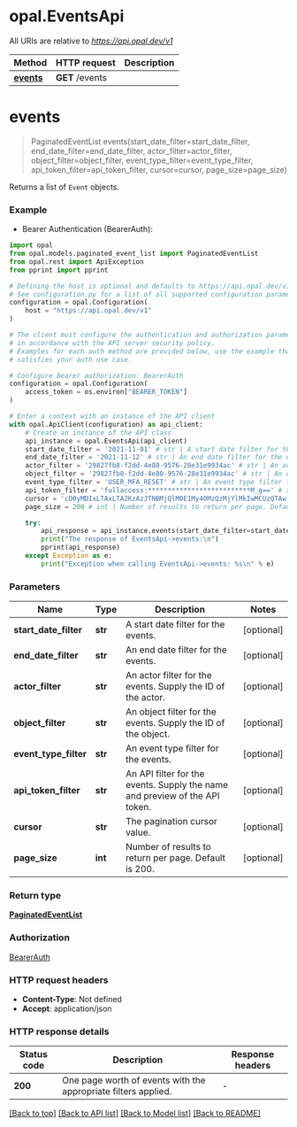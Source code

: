 # opal.EventsApi

All URIs are relative to *https://api.opal.dev/v1*

Method | HTTP request | Description
------------- | ------------- | -------------
[**events**](EventsApi.md#events) | **GET** /events | 


# **events**
> PaginatedEventList events(start_date_filter=start_date_filter, end_date_filter=end_date_filter, actor_filter=actor_filter, object_filter=object_filter, event_type_filter=event_type_filter, api_token_filter=api_token_filter, cursor=cursor, page_size=page_size)



Returns a list of `Event` objects.

### Example

* Bearer Authentication (BearerAuth):

```python
import opal
from opal.models.paginated_event_list import PaginatedEventList
from opal.rest import ApiException
from pprint import pprint

# Defining the host is optional and defaults to https://api.opal.dev/v1
# See configuration.py for a list of all supported configuration parameters.
configuration = opal.Configuration(
    host = "https://api.opal.dev/v1"
)

# The client must configure the authentication and authorization parameters
# in accordance with the API server security policy.
# Examples for each auth method are provided below, use the example that
# satisfies your auth use case.

# Configure Bearer authorization: BearerAuth
configuration = opal.Configuration(
    access_token = os.environ["BEARER_TOKEN"]
)

# Enter a context with an instance of the API client
with opal.ApiClient(configuration) as api_client:
    # Create an instance of the API class
    api_instance = opal.EventsApi(api_client)
    start_date_filter = '2021-11-01' # str | A start date filter for the events. (optional)
    end_date_filter = '2021-11-12' # str | An end date filter for the events. (optional)
    actor_filter = '29827fb8-f2dd-4e80-9576-28e31e9934ac' # str | An actor filter for the events. Supply the ID of the actor. (optional)
    object_filter = '29827fb8-f2dd-4e80-9576-28e31e9934ac' # str | An object filter for the events. Supply the ID of the object. (optional)
    event_type_filter = 'USER_MFA_RESET' # str | An event type filter for the events. (optional)
    api_token_filter = 'fullaccess:**************************M_g==' # str | An API filter for the events. Supply the name and preview of the API token. (optional)
    cursor = 'cD0yMDIxLTAxLTA2KzAzJTNBMjQlM0E1My40MzQzMjYlMkIwMCUzQTAw' # str | The pagination cursor value. (optional)
    page_size = 200 # int | Number of results to return per page. Default is 200. (optional)

    try:
        api_response = api_instance.events(start_date_filter=start_date_filter, end_date_filter=end_date_filter, actor_filter=actor_filter, object_filter=object_filter, event_type_filter=event_type_filter, api_token_filter=api_token_filter, cursor=cursor, page_size=page_size)
        print("The response of EventsApi->events:\n")
        pprint(api_response)
    except Exception as e:
        print("Exception when calling EventsApi->events: %s\n" % e)
```



### Parameters


Name | Type | Description  | Notes
------------- | ------------- | ------------- | -------------
 **start_date_filter** | **str**| A start date filter for the events. | [optional] 
 **end_date_filter** | **str**| An end date filter for the events. | [optional] 
 **actor_filter** | **str**| An actor filter for the events. Supply the ID of the actor. | [optional] 
 **object_filter** | **str**| An object filter for the events. Supply the ID of the object. | [optional] 
 **event_type_filter** | **str**| An event type filter for the events. | [optional] 
 **api_token_filter** | **str**| An API filter for the events. Supply the name and preview of the API token. | [optional] 
 **cursor** | **str**| The pagination cursor value. | [optional] 
 **page_size** | **int**| Number of results to return per page. Default is 200. | [optional] 

### Return type

[**PaginatedEventList**](PaginatedEventList.md)

### Authorization

[BearerAuth](../README.md#BearerAuth)

### HTTP request headers

 - **Content-Type**: Not defined
 - **Accept**: application/json

### HTTP response details

| Status code | Description | Response headers |
|-------------|-------------|------------------|
**200** | One page worth of events with the appropriate filters applied. |  -  |

[[Back to top]](#) [[Back to API list]](../README.md#documentation-for-api-endpoints) [[Back to Model list]](../README.md#documentation-for-models) [[Back to README]](../README.md)

